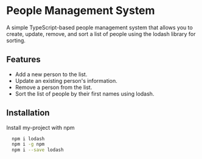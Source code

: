 
# People Management System


A simple TypeScript-based people management system that allows you to create, update, remove, and sort a list of people using the lodash library for sorting.
## Features

- Add a new person to the list.
- Update an existing person's information.
- Remove a person from the list.
- Sort the list of people by their first names using lodash.


## Installation

Install my-project with npm

```bash
  npm i lodash
  npm i -g npm
  npm i --save lodash
```
    